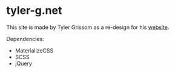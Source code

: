 tyler-g.net
=
This site is made by Tyler Grissom as a re-design for his [website](https://tyler-g.net).

Dependencies:
* MaterializeCSS
* SCSS
* jQuery